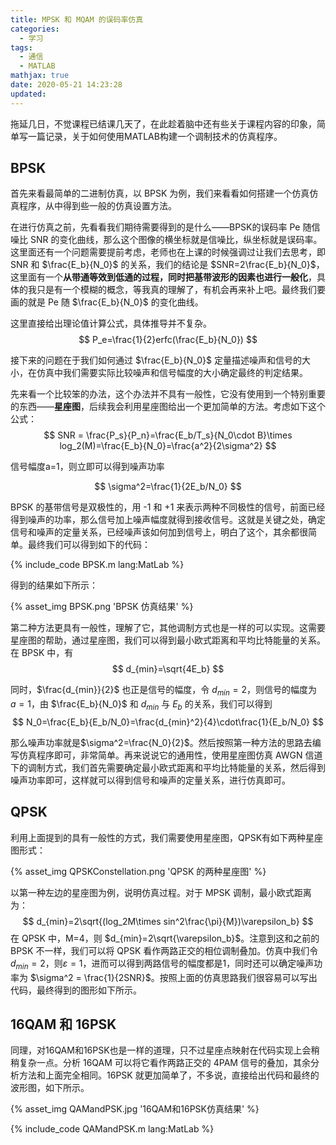 ```yaml
---
title: MPSK 和 MQAM 的误码率仿真
categories:
  - 学习
tags:
  - 通信
  - MATLAB
mathjax: true
date: 2020-05-21 14:23:28
updated:
---
```


拖延几日，不觉课程已结课几天了，在此趁着脑中还有些关于课程内容的印象，简单写一篇记录，关于如何使用MATLAB构建一个调制技术的仿真程序。
<!-- more -->

## BPSK

首先来看最简单的二进制仿真，以 BPSK 为例，我们来看看如何搭建一个仿真仿真程序，从中得到些一般的仿真设置方法。

在进行仿真之前，先看看我们期待需要得到的是什么——BPSK的误码率 Pe 随信噪比 SNR 的变化曲线，那么这个图像的横坐标就是信噪比，纵坐标就是误码率。这里面还有一个问题需要提前考虑，老师也在上课的时候强调过让我们去思考，即 SNR 和 $\frac{E_b}{N_0}$ 的关系，我们的结论是 $SNR=2\frac{E_b}{N_0}$，这里面有一个**从带通等效到低通的过程，同时把基带波形的因素也进行一般化**，具体的我只是有一个模糊的概念，等我真的理解了，有机会再来补上吧。最终我们要画的就是 Pe 随 $\frac{E_b}{N_0}$ 的变化曲线。

这里直接给出理论值计算公式，具体推导并不复杂。
$$
P_e=\frac{1}{2}erfc(\frac{E_b}{N_0})
$$

接下来的问题在于我们如何通过 $\frac{E_b}{N_0}$ 定量描述噪声和信号的大小，在仿真中我们需要实际比较噪声和信号幅度的大小确定最终的判定结果。

先来看一个比较笨的办法，这个办法并不具有一般性，它没有使用到一个特别重要的东西——**星座图**，后续我会利用星座图给出一个更加简单的方法。考虑如下这个公式：
$$
SNR = \frac{P_s}{P_n}=\frac{E_b/T_s}{N_0\cdot B}\times log_2(M)=\frac{E_b}{N_0}=\frac{a^2}{2\sigma^2}
$$

信号幅度a=1，则立即可以得到噪声功率

$$
\sigma^2=\frac{1}{2E_b/N_0}
$$

BPSK 的基带信号是双极性的，用 -1 和 +1 来表示两种不同极性的信号，前面已经得到噪声的功率，那么信号加上噪声幅度就得到接收信号。这就是关键之处，确定信号和噪声的定量关系，已经噪声该如何加到信号上，明白了这个，其余都很简单。最终我们可以得到如下的代码：

{% include_code BPSK.m lang:MatLab %}

得到的结果如下所示：

{% asset_img BPSK.png 'BPSK 仿真结果' %}

第二种方法更具有一般性，理解了它，其他调制方式也是一样的可以实现。这需要星座图的帮助，通过星座图，我们可以得到最小欧式距离和平均比特能量的关系。在 BPSK 中，有
$$
d_{min}=\sqrt{4E_b}
$$

同时，$\frac{d_{min}}{2}$ 也正是信号的幅度，令 $d_{min}=2$，则信号的幅度为 $a=1$，由 $\frac{E_b}{N_0}$ 和 $d_{min}$ 与 $E_b$ 的关系，我们可以得到
$$
N_0=\frac{E_b}{E_b/N_0}=\frac{d_{min}^2}{4}\cdot\frac{1}{E_b/N_0}
$$

那么噪声功率就是$\sigma^2=\frac{N_0}{2}$。然后按照第一种方法的思路去编写仿真程序即可，非常简单。再来说说它的通用性，使用星座图仿真 AWGN 信道下的调制方式，我们首先需要确定最小欧式距离和平均比特能量的关系，然后得到噪声功率即可，这样就可以得到信号和噪声的定量关系，进行仿真即可。

## QPSK

利用上面提到的具有一般性的方式，我们需要使用星座图，QPSK有如下两种星座图形式：

{% asset_img QPSKConstellation.png 'QPSK 的两种星座图' %}

以第一种左边的星座图为例，说明仿真过程。对于 MPSK 调制，最小欧式距离为：
$$
d_{min}=2\sqrt{(log_2M\times sin^2\frac{\pi}{M})\varepsilon_b}
$$
在 QPSK 中，M=4，则 $d_{min}=2\sqrt{\varepsilon_b}$。注意到这和之前的 BPSK 不一样，我们可以将 QPSK 看作两路正交的相位调制叠加。仿真中我们令 $d_{min}=2$，则$\varepsilon =1$，进而可以得到两路信号的幅度都是1，同时还可以确定噪声功率为 $\sigma^2 = \frac{1}{2SNR}$。按照上面的仿真思路我们很容易可以写出代码，最终得到的图形如下所示。

## 16QAM 和 16PSK

同理，对16QAM和16PSK也是一样的道理，只不过星座点映射在代码实现上会稍稍复杂一点。分析 16QAM 可以将它看作两路正交的 4PAM 信号的叠加，其余分析方法和上面完全相同。16PSK 就更加简单了，不多说，直接给出代码和最终的波形图，如下所示。

{% asset_img QAMandPSK.jpg '16QAM和16PSK仿真结果' %}

{% include_code QAMandPSK.m lang:MatLab %}